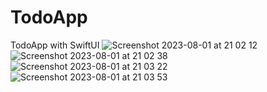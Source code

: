 # TodoApp
TodoApp with SwiftUI
![Screenshot 2023-08-01 at 21 02 12](https://github.com/Emami-114/TodoApp/assets/114245656/6c9e5a02-7136-45af-8508-5076e0245f09)
![Screenshot 2023-08-01 at 21 02 38](https://github.com/Emami-114/TodoApp/assets/114245656/bd532874-3e80-405e-bb4d-4d341370b210)
![Screenshot 2023-08-01 at 21 03 22](https://github.com/Emami-114/TodoApp/assets/114245656/58f1e25a-3513-40a3-a8af-d23c5be8086d)
![Screenshot 2023-08-01 at 21 03 53](https://github.com/Emami-114/TodoApp/assets/114245656/e535f6c0-5741-45fd-970b-bf9e34d2f7d5)
